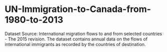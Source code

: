 # UN-Immigration-to-Canada-from-1980-to-2013
Dataset Source: International migration flows to and from selected countries - The 2015 revision.  The dataset contains annual data on the flows of international immigrants as recorded by the countries of destination.
